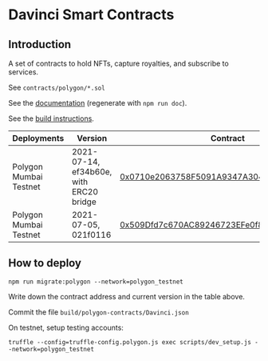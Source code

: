 # Davinci Smart Contracts

## Introduction

A set of contracts to hold NFTs, capture royalties, and subscribe to services.

See `contracts/polygon/*.sol`

See the [documentation](docs/polygon/) (regenerate with `npm run doc`).

See the [build instructions](BUILD.md).

|  Deployments | Version | Contract |
| ------------ | ------- | -------- |
| Polygon Mumbai Testnet | 2021-07-14, ef34b60e, with ERC20 bridge | [0x0710e2063758F5091A9347A30435e92e260D0069](https://explorer-mumbai.maticvigil.com/address/0x0710e2063758F5091A9347A30435e92e260D0069/transactions) |
| Polygon Mumbai Testnet | 2021-07-05, 021f0116 | [0x509Dfd7c670AC89246723EFe0f80f433BfbB6E5c](https://explorer-mumbai.maticvigil.com/address/0x509Dfd7c670AC89246723EFe0f80f433BfbB6E5c/transactions) |

## How to deploy

    npm run migrate:polygon --network=polygon_testnet

Write down the contract address and current version in the table above.

Commit the file `build/polygon-contracts/Davinci.json`

On testnet, setup testing accounts:

    truffle --config=truffle-config.polygon.js exec scripts/dev_setup.js --network=polygon_testnet
